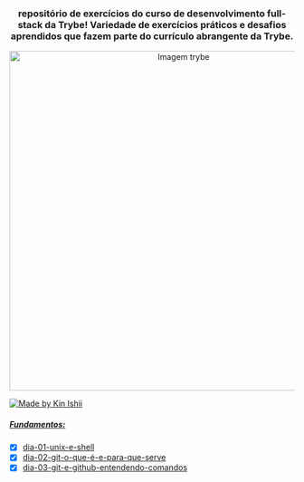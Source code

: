 <h3 align="center">
  repositório de exercícios do curso de desenvolvimento full-stack da Trybe! Variedade de exercícios práticos e desafios aprendidos que fazem parte do currículo abrangente da Trybe.
</h3>
<p align="center">
    <img alt="Imagem trybe" src="https://i.vimeocdn.com/video/1601633424-47922400748457936cb2b276d0c36c4682f131441c3cbb808e9fa91730160712-d_640" width="600px" />
</p>

<a href="https://www.linkedin.com/in/kin-ishii-miyaji-457558b9/"    target="_blank">
    <img alt="Made by Kin Ishii" src="https://img.shields.io/badge/made_by-Kin_Ishii-blue">


##### Fundamentos: 
- [x] dia-01-unix-e-shell
- [x] dia-02-git-o-que-é-e-para-que-serve
- [x] dia-03-git-e-github-entendendo-comandos
